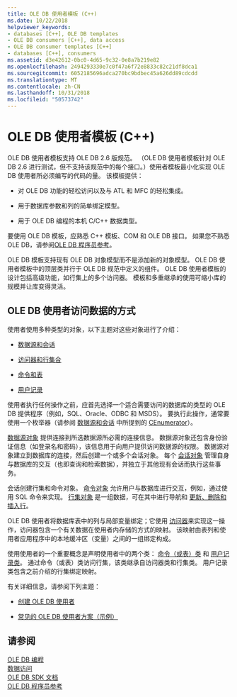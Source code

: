 ```yaml
---
title: OLE DB 使用者模板 (C++)
ms.date: 10/22/2018
helpviewer_keywords:
- databases [C++], OLE DB templates
- OLE DB consumers [C++], data access
- OLE DB consumer templates [C++]
- databases [C++], consumers
ms.assetid: d3e42612-0bc0-4d65-9c32-0e8a7b219e82
ms.openlocfilehash: 2494293330e7c0f47a6f72e8833c82c21df8dca1
ms.sourcegitcommit: 6052185696adca270bc9bdbec45a626dd89cdcdd
ms.translationtype: MT
ms.contentlocale: zh-CN
ms.lasthandoff: 10/31/2018
ms.locfileid: "50573742"
---
```

# <a name="ole-db-consumer-templates-c"></a>OLE DB 使用者模板 (C++)

OLE DB 使用者模板支持 OLE DB 2.6 版规范。 （OLE DB 使用者模板针对 OLE DB 2.6 进行测试，但不支持该规范中的每个接口。）使用者模板最小化实现 OLE DB 使用者所必须编写的代码的量。 该模板提供：

- 对 OLE DB 功能的轻松访问以及与 ATL 和 MFC 的轻松集成。

- 用于数据库参数和列的简单绑定模型。

- 用于 OLE DB 编程的本机 C/C++ 数据类型。

要使用 OLE DB 模板，应熟悉 C++ 模板、COM 和 OLE DB 接口。 如果您不熟悉 OLE DB，请参阅[OLE DB 程序员参考](/previous-versions/windows/desktop/ms718124)。

OLE DB 模板支持现有 OLE DB 对象模型而不是添加新的对象模型。 OLE DB 使用者模板中的顶层类并行于 OLE DB 规范中定义的组件。 OLE DB 使用者模板的设计包括高级功能，如行集上的多个访问器。 模板和多重继承的使用可缩小库的规模并让库变得灵活。

## <a name="how-ole-db-consumers-access-data"></a>OLE DB 使用者访问数据的方式

使用者使用多种类型的对象，以下主题对这些对象进行了介绍：

- [数据源和会话](../../data/oledb/data-sources-and-sessions.md)

- [访问器和行集合](../../data/oledb/accessors-and-rowsets.md)

- [命令和表](../../data/oledb/commands-and-tables.md)

- [用户记录](../../data/oledb/user-records.md)

使用者执行任何操作之前，应首先选择一个适合需要访问的数据库的类型的 OLE DB 提供程序（例如，SQL、Oracle、ODBC 和 MSDS）。 要执行此操作，通常要使用一个枚举器（请参阅 [数据源和会话](../../data/oledb/cenumerator-class.md) 中所提到的 [CEnumerator](../../data/oledb/data-sources-and-sessions.md)）。

[数据源对象](../../data/oledb/data-sources-and-sessions.md) 提供连接到所选数据源所必需的连接信息。 数据源对象还包含身份验证信息（如登录名和密码），该信息用于向用户提供访问数据源的权限。 数据源对象建立到数据库的连接，然后创建一个或多个会话对象。 每个 [会话对象](../../data/oledb/data-sources-and-sessions.md) 管理自身与数据库的交互（也即查询和检索数据），并独立于其他现有会话而执行这些事务。

会话创建行集和命令对象。 [命令对象](../../data/oledb/commands-and-tables.md) 允许用户与数据库进行交互，例如，通过使用 SQL 命令来实现。 [行集对象](../../data/oledb/accessors-and-rowsets.md) 是一组数据，可在其中进行导航和 [更新、删除和插入行](../../data/oledb/updating-rowsets.md)。

OLE DB 使用者将数据库表中的列与局部变量绑定；它使用 [访问器](../../data/oledb/accessors-and-rowsets.md)来实现这一操作，访问器包含一个有关数据在使用者内存储的方式的映射。 该映射由表列和使用者应用程序中的本地缓冲区（变量）之间的一组绑定构成。

使用使用者的一个重要概念是声明使用者中的两个类： [命令（或表）类](../../data/oledb/commands-and-tables.md) 和 [用户记录类](../../data/oledb/user-records.md)。 通过命令（或表）类访问行集，该类继承自访问器类和行集类。 用户记录类包含之前介绍的行集绑定映射。

有关详细信息，请参阅下列主题：

- [创建 OLE DB 使用者](../../data/oledb/creating-an-ole-db-consumer.md)

- [常见的 OLE DB 使用者方案（示例）](../../data/oledb/working-with-ole-db-consumer-templates.md)

## <a name="see-also"></a>请参阅

[OLE DB 编程](../../data/oledb/ole-db-programming.md)<br/>
[数据访问](../data-access-in-cpp.md)<br/>
[OLE DB SDK 文档](/previous-versions/windows/desktop/ms722784)<br/>
[OLE DB 程序员参考](/previous-versions/windows/desktop/ms713643)